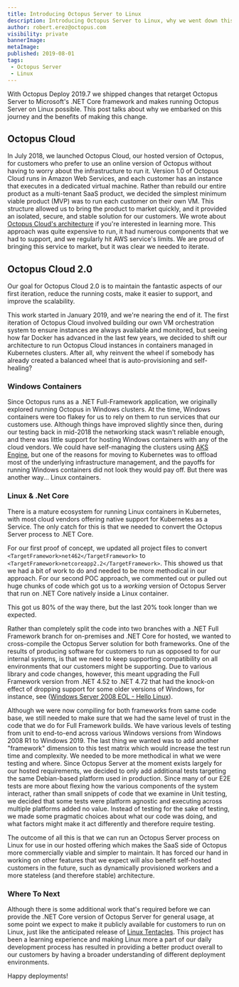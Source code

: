 ```yaml
---
title: Introducing Octopus Server to Linux
description: Introducing Octopus Server to Linux, why we went down this path and its benefits. 
author: robert.erez@octopus.com
visibility: private
bannerImage: 
metaImage: 
published: 2019-08-01
tags:
 - Octopus Server
 - Linux
---
```


With Octopus Deploy 2019.7 we shipped changes that retarget Octopus Server to Microsoft's .NET Core framework and makes running Octopus Server on Linux possible. This post talks about why we embarked on this journey and the benefits of making this change.

## Octopus Cloud

In July 2018, we launched Octopus Cloud, our hosted version of Octopus, for customers who prefer to use an online version of Octopus without having to worry about the infrastructure to run it. Version 1.0 of Octopus Cloud runs in Amazon Web Services, and each customer has an instance that executes in a dedicated virtual machine. Rather than rebuild our entire product as a multi-tenant SaaS product, we decided the simplest minimum viable product (MVP) was to run each customer on their own VM. This structure allowed us to bring the product to market quickly, and it provided an isolated, secure, and stable solution for our customers. We wrote about [Octopus Cloud's architecture](https://octopus.com/blog/building-the-octopus-cloud-in-aws) if you're interested in learning more. This approach was quite expensive to run, it had numerous components that we had to support, and we regularly hit AWS service's limits. We are proud of bringing this service to market, but it was clear we needed to iterate.

## Octopus Cloud 2.0

Our goal for Octopus Cloud 2.0 is to maintain the fantastic aspects of our first iteration, reduce the running costs, make it easier to support, and improve the scalability. 

This work started in January 2019, and we're nearing the end of it. The first iteration of Octopus Cloud involved building our own VM orchestration system to ensure instances are always available and monitored, but seeing how far Docker has advanced in the last few years, we decided to shift our architecture to run Octopus Cloud instances in containers managed in Kubernetes clusters. After all, why reinvent the wheel if somebody has already created a balanced wheel that is auto-provisioning and self-healing?

### Windows Containers

Since Octopus runs as a .NET Full-Framework application, we originally explored running Octopus in Windows clusters. At the time, Windows containers were too flakey for us to rely on them to run services that our customers use. Although things have improved slightly since then, during our testing back in mid-2018 the networking stack wasn't reliable enough, and there was little support for hosting Windows containers with any of the cloud vendors. We could have self-managing the clusters using [AKS Engine](https://github.com/Azure/aks-engine), but one of the reasons for moving to Kubernetes was to offload most of the underlying infrastructure management, and the payoffs for running Windows containers did not look they would pay off. But there was another way... Linux containers.

### Linux & .Net Core

There is a mature ecosystem for running Linux containers in Kubernetes, with most cloud vendors offering native support for Kubernetes as a Service. The only catch for this is that we needed to convert the Octopus Server process to .NET Core.

For our first proof of concept, we updated all project files to convert `<TargetFramework>net462</TargetFramework>` to `<TargetFramework>netcoreapp2.2</TargetFramework>`. This showed us that we had a bit of work to do and needed to be more methodical in our approach. For our second POC approach, we commented out or pulled out huge chunks of code which got us to a _working_ version of Octopus Server that run on .NET Core natively inside a Linux container. 

This got us 80% of the way there, but the last 20% took longer than we expected.

Rather than completely split the code into two branches with a .NET Full Framework branch for on-premises and .NET Core for hosted, we wanted to cross-compile the Octopus Server solution for both frameworks. One of the results of producing software for customers to run as opposed to for our internal systems, is that we need to keep supporting compatibility on all environments that our customers might be supporting. Due to various library and code changes, however, this meant upgrading the Full Framework version from .NET 4.52 to .NET 4.72 that had the knock-on effect of dropping support for some older versions of Windows, for instance, see ([Windows Server 2008 EOL - Hello Linux](https://octopus.com/blog/windows-server-2008-eol-hello-linux)). 

Although we were now compiling for both frameworks from same code base, we still needed to make sure that we had the same level of trust in the code that we do for Full Framework builds. We have various levels of testing from unit to end-to-end across various Windows versions from Windows 2008 R1 to Windows 2019. The last thing we wanted was to add another "framework" dimension to this test matrix which would increase the test run time and complexity. We needed to be more methodical in what we were testing and where. Since Octopus Server at the moment exists largely for our hosted requirements, we decided to only add additional tests targeting the same Debian-based platform used in production. Since many of our E2E tests are more about flexing how the various components of the system interact, rather than small snippets of code that we examine in Unit testing, we decided that some tests were platform agnostic and executing across multiple platforms added no value. Instead of testing for the sake of testing, we made some pragmatic choices about what our code was doing, and what factors might make it act differently and therefore require testing.

The outcome of all this is that we can run an Octopus Server process on Linux for use in our hosted offering which makes the SaaS side of Octopus more commercially viable and simpler to maintain. It has forced our hand in working on other features that we expect will also benefit self-hosted customers in the future, such as dynamically provisioned workers and a more stateless (and therefore stable) architecture.

### Where To Next
Although there is some additional work that's required before we can provide the .NET Core version of Octopus Server for general usage, at some point we expect to make it publicly available for customers to run on Linux, just like the anticipated release of [Linux Tentacles](https://octopus.com/blog/tentacle-on-linux). This project has been a learning experience and making Linux more a part of our daily development process has resulted in providing a better product overall to our customers by having a broader understanding of different deployment environments. 

Happy deployments!